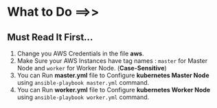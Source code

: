 # What to Do ==>>
## Must Read It First...

1. Change you AWS Credentials in the file **aws**.
2. Make Sure your AWS Instances have tag names : `master` for Master Node and `worker` for Worker Node. (**Case-Sensitive**)
3. You can Run **master.yml** file to Configure **kubernetes Master Node** using `ansible-playbook master.yml` command.
4. You can Run **worker.yml** file to Configure **kubernetes Worker Node** using `ansible-playbook worker.yml` command.
